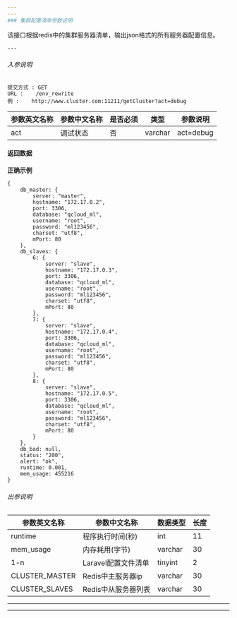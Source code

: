 ```yaml
---
---
### 集群配置清单参数说明
```
该接口根据redis中的集群服务器清单，输出json格式的所有服务器配置信息。 
```
---
```


######  入参说明
```
提交方式 : GET
URL :    /env_rewrite
例 :    http://www.cluster.com:11211/getCluster?act=debug
```
|  参数英文名称 |  参数中文名称 | 是否必须    | 类型  | 参数说明 |
| ------------------ | ------------------- | ------------------- | ------------------ |----------------|
|act  | 调试状态 |  否  |  varchar |act=debug|



#### 返回数据
**正确示例**

```
{
	db_master: {
		server: "master",
		hostname: "172.17.0.2",
		port: 3306,
		database: "qcloud_ml",
		username: "root",
		password: "ml123456",
		charset: "utf8",
		mPort: 80
	},
	db_slaves: {
		6: {
			server: "slave",
			hostname: "172.17.0.3",
			port: 3306,
			database: "qcloud_ml",
			username: "root",
			password: "ml123456",
			charset: "utf8",
			mPort: 80
		},
		7: {
			server: "slave",
			hostname: "172.17.0.4",
			port: 3306,
			database: "qcloud_ml",
			username: "root",
			password: "ml123456",
			charset: "utf8",
			mPort: 80
		},
		8: {
			server: "slave",
			hostname: "172.17.0.5",
			port: 3306,
			database: "qcloud_ml",
			username: "root",
			password: "ml123456",
			charset: "utf8",
			mPort: 80
		}
	},
	db_bad: null,
	status: "200",
	alert: "ok",
	runtime: 0.001,
	mem_usage: 455216
}
```

######  出参说明

|  参数英文名称 |  参数中文名称| 数据类型  |长度| 
| ------------  | ------------- | ------------- | ------------- |
| runtime | 程序执行时间(秒) | int  |11| 
| mem_usage | 内存耗用(字节) | varchar  |30|
| 1-n |Laravel配置文件清单  | tinyint  |2|
| CLUSTER_MASTER | Redis中主服务器ip | varchar  |30|
| CLUSTER_SLAVES | Redis中从服务器列表 | varchar  |30|


---
---
